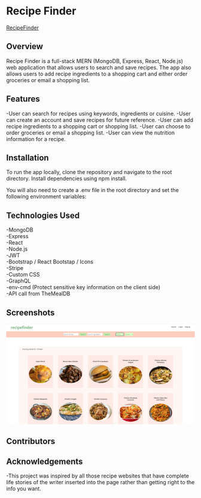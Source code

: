 # Recipe Finder

[RecipeFinder](https://k-meal-planner.herokuapp.com/)

## Overview

Recipe Finder is a full-stack MERN (MongoDB, Express, React, Node.js) web application that allows users to search and save recipes. The app also allows users to add recipe ingredients to a shopping cart and either order groceries or email a shopping list.

## Features

-User can search for recipes using keywords, ingredients or cuisine.
-User can create an account and save recipes for future reference.
-User can add recipe ingredients to a shopping cart or shopping list.
-User can choose to order groceries or email a shopping list.
-User can view the nutrition information for a recipe.

## Installation

To run the app locally, clone the repository and navigate to the root directory. Install dependencies using npm install.

You will also need to create a .env file in the root directory and set the following environment variables:

## Technologies Used

-MongoDB <br />
-Express <br />
-React <br />
-Node.js <br />
-JWT <br />
-Bootstrap / React Bootstap / Icons <br />
-Stripe <br />
-Custom CSS <br />
-GraphQL <br />
-env-cmd (Protect sensitive key information on the client side) <br />
-API call from TheMealDB <br />

## Screenshots

![](./client/src/assets/recsearch1.JPG)


## Contributors


 
## Acknowledgements

-This project was inspired by all those recipe websites that have complete life stories of the writer inserted into the page rather than getting right to the info you want.